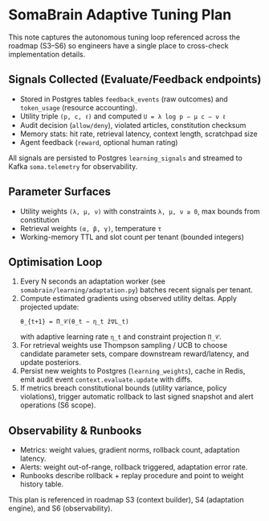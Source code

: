 # SomaBrain Adaptive Tuning Plan

This note captures the autonomous tuning loop referenced across the roadmap
(S3–S6) so engineers have a single place to cross-check implementation details.

## Signals Collected (Evaluate/Feedback endpoints)
- Stored in Postgres tables `feedback_events` (raw outcomes) and `token_usage` (resource accounting).
- Utility triple `(p, c, ℓ)` and computed `U = λ log p − μ c − ν ℓ`
- Audit decision (`allow/deny`), violated articles, constitution checksum
- Memory stats: hit rate, retrieval latency, context length, scratchpad size
- Agent feedback (`reward`, optional human rating)

All signals are persisted to Postgres `learning_signals` and streamed to Kafka
`soma.telemetry` for observability.

## Parameter Surfaces
- Utility weights `(λ, μ, ν)` with constraints `λ, μ, ν ≥ 0`, max bounds from constitution
- Retrieval weights `(α, β, γ)`, temperature `τ`
- Working-memory TTL and slot count per tenant (bounded integers)

## Optimisation Loop
1. Every N seconds an adaptation worker (see `somabrain/learning/adaptation.py`) batches recent
   signals per tenant.
2. Compute estimated gradients using observed utility deltas. Apply projected update:
   ```
   θ_{t+1} = Π_𝒞(θ_t − η_t ẑ∇L_t)
   ```
   with adaptive learning rate `η_t` and constraint projection `Π_𝒞`.
3. For retrieval weights use Thompson sampling / UCB to choose candidate parameter sets, compare
   downstream reward/latency, and update posteriors.
4. Persist new weights to Postgres (`learning_weights`), cache in Redis, emit audit event
   `context.evaluate.update` with diffs.
5. If metrics breach constitutional bounds (utility variance, policy violations), trigger automatic
   rollback to last signed snapshot and alert operations (S6 scope).

## Observability & Runbooks
- Metrics: weight values, gradient norms, rollback count, adaptation latency.
- Alerts: weight out-of-range, rollback triggered, adaptation error rate.
- Runbooks describe rollback + replay procedure and point to weight history table.

This plan is referenced in roadmap S3 (context builder), S4 (adaptation engine), and S6 (observability).
